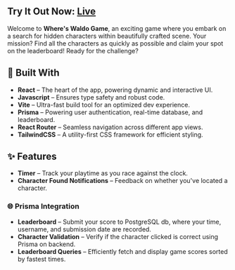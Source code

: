 ## Try It Out Now: [Live](https://where-is-waldo-xyves.netlify.app/)

Welcome to **Where's Waldo Game**, an exciting game where you embark on a search for hidden characters within beautifully crafted scene. Your mission? Find all the characters as quickly as possible and claim your spot on the leaderboard! Ready for the challenge?

## 🚀 Built With

- **React** – The heart of the app, powering dynamic and interactive UI.
- **Javascript** – Ensures type safety and robust code.
- **Vite** – Ultra-fast build tool for an optimized dev experience.
- **Prisma** – Powering user authentication, real-time database, and leaderboard.
- **React Router** – Seamless navigation across different app views.
- **TailwindCSS** – A utility-first CSS framework for efficient styling.

## ✨ Features

- **Timer** – Track your playtime as you race against the clock.
- **Character Found Notifications** – Feedback on whether you've located a character.

### 🌐 Prisma Integration

- **Leaderboard** – Submit your score to PostgreSQL db, where your time, username, and submission date are recorded.
- **Character Validation** – Verify if the character clicked is correct using Prisma on backend.
- **Leaderboard Queries** – Efficiently fetch and display game scores sorted by fastest times.

